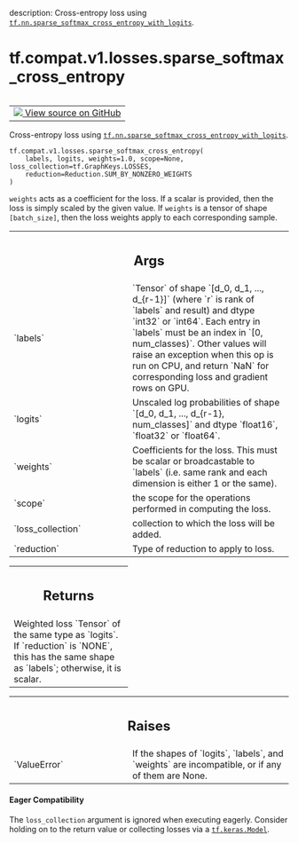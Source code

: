 description: Cross-entropy loss using <a href="../../../../tf/nn/sparse_softmax_cross_entropy_with_logits.md"><code>tf.nn.sparse_softmax_cross_entropy_with_logits</code></a>.

<div itemscope itemtype="http://developers.google.com/ReferenceObject">
<meta itemprop="name" content="tf.compat.v1.losses.sparse_softmax_cross_entropy" />
<meta itemprop="path" content="Stable" />
</div>

# tf.compat.v1.losses.sparse_softmax_cross_entropy

<!-- Insert buttons and diff -->

<table class="tfo-notebook-buttons tfo-api nocontent" align="left">
<td>
  <a target="_blank" href="https://github.com/tensorflow/tensorflow/blob/r2.2/tensorflow/python/ops/losses/losses_impl.py#L833-L888">
    <img src="https://www.tensorflow.org/images/GitHub-Mark-32px.png" />
    View source on GitHub
  </a>
</td>
</table>



Cross-entropy loss using <a href="../../../../tf/nn/sparse_softmax_cross_entropy_with_logits.md"><code>tf.nn.sparse_softmax_cross_entropy_with_logits</code></a>.

<pre class="devsite-click-to-copy prettyprint lang-py tfo-signature-link">
<code>tf.compat.v1.losses.sparse_softmax_cross_entropy(
    labels, logits, weights=1.0, scope=None, loss_collection=tf.GraphKeys.LOSSES,
    reduction=Reduction.SUM_BY_NONZERO_WEIGHTS
)
</code></pre>



<!-- Placeholder for "Used in" -->

`weights` acts as a coefficient for the loss. If a scalar is provided,
then the loss is simply scaled by the given value. If `weights` is a
tensor of shape `[batch_size]`, then the loss weights apply to each
corresponding sample.

<!-- Tabular view -->
 <table class="responsive fixed orange">
<colgroup><col width="214px"><col></colgroup>
<tr><th colspan="2"><h2 class="add-link">Args</h2></th></tr>

<tr>
<td>
`labels`
</td>
<td>
`Tensor` of shape `[d_0, d_1, ..., d_{r-1}]` (where `r` is rank of
`labels` and result) and dtype `int32` or `int64`. Each entry in `labels`
must be an index in `[0, num_classes)`. Other values will raise an
exception when this op is run on CPU, and return `NaN` for corresponding
loss and gradient rows on GPU.
</td>
</tr><tr>
<td>
`logits`
</td>
<td>
Unscaled log probabilities of shape
`[d_0, d_1, ..., d_{r-1}, num_classes]` and dtype `float16`, `float32` or
`float64`.
</td>
</tr><tr>
<td>
`weights`
</td>
<td>
Coefficients for the loss. This must be scalar or broadcastable to
`labels` (i.e. same rank and each dimension is either 1 or the same).
</td>
</tr><tr>
<td>
`scope`
</td>
<td>
the scope for the operations performed in computing the loss.
</td>
</tr><tr>
<td>
`loss_collection`
</td>
<td>
collection to which the loss will be added.
</td>
</tr><tr>
<td>
`reduction`
</td>
<td>
Type of reduction to apply to loss.
</td>
</tr>
</table>



<!-- Tabular view -->
 <table class="responsive fixed orange">
<colgroup><col width="214px"><col></colgroup>
<tr><th colspan="2"><h2 class="add-link">Returns</h2></th></tr>
<tr class="alt">
<td colspan="2">
Weighted loss `Tensor` of the same type as `logits`. If `reduction` is
`NONE`, this has the same shape as `labels`; otherwise, it is scalar.
</td>
</tr>

</table>



<!-- Tabular view -->
 <table class="responsive fixed orange">
<colgroup><col width="214px"><col></colgroup>
<tr><th colspan="2"><h2 class="add-link">Raises</h2></th></tr>

<tr>
<td>
`ValueError`
</td>
<td>
If the shapes of `logits`, `labels`, and `weights` are
incompatible, or if any of them are None.
</td>
</tr>
</table>




#### Eager Compatibility
The `loss_collection` argument is ignored when executing eagerly. Consider
holding on to the return value or collecting losses via a <a href="../../../../tf/keras/Model.md"><code>tf.keras.Model</code></a>.

